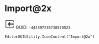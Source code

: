 # Import@2x
![](/img/Import@2x.png)
GUID: `-442897235730570523`
```
EditorGUIUtility.IconContent("Import@2x")
```
